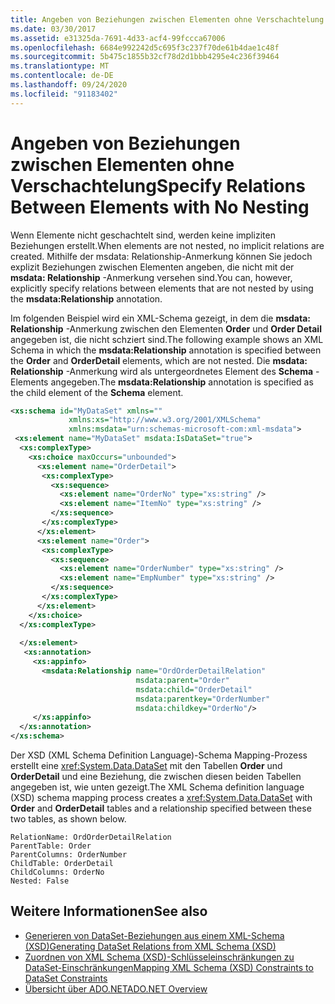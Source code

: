```yaml
---
title: Angeben von Beziehungen zwischen Elementen ohne Verschachtelung
ms.date: 03/30/2017
ms.assetid: e31325da-7691-4d33-acf4-99fccca67006
ms.openlocfilehash: 6684e992242d5c695f3c237f70de61b4dae1c48f
ms.sourcegitcommit: 5b475c1855b32cf78d2d1bbb4295e4c236f39464
ms.translationtype: MT
ms.contentlocale: de-DE
ms.lasthandoff: 09/24/2020
ms.locfileid: "91183402"
---
```

# <a name="specify-relations-between-elements-with-no-nesting"></a><span data-ttu-id="f8712-102">Angeben von Beziehungen zwischen Elementen ohne Verschachtelung</span><span class="sxs-lookup"><span data-stu-id="f8712-102">Specify Relations Between Elements with No Nesting</span></span>

<span data-ttu-id="f8712-103">Wenn Elemente nicht geschachtelt sind, werden keine impliziten Beziehungen erstellt.</span><span class="sxs-lookup"><span data-stu-id="f8712-103">When elements are not nested, no implicit relations are created.</span></span> <span data-ttu-id="f8712-104">Mithilfe der msdata: Relationship-Anmerkung können Sie jedoch explizit Beziehungen zwischen Elementen angeben, die nicht mit der **msdata: Relationship** -Anmerkung versehen sind.</span><span class="sxs-lookup"><span data-stu-id="f8712-104">You can, however, explicitly specify relations between elements that are not nested by using the **msdata:Relationship** annotation.</span></span>  
  
 <span data-ttu-id="f8712-105">Im folgenden Beispiel wird ein XML-Schema gezeigt, in dem die **msdata: Relationship** -Anmerkung zwischen den Elementen **Order** und **Order Detail** angegeben ist, die nicht schziert sind.</span><span class="sxs-lookup"><span data-stu-id="f8712-105">The following example shows an XML Schema in which the **msdata:Relationship** annotation is specified between the **Order** and **OrderDetail** elements, which are not nested.</span></span> <span data-ttu-id="f8712-106">Die **msdata: Relationship** -Anmerkung wird als untergeordnetes Element des **Schema** -Elements angegeben.</span><span class="sxs-lookup"><span data-stu-id="f8712-106">The **msdata:Relationship** annotation is specified as the child element of the **Schema** element.</span></span>  
  
```xml  
<xs:schema id="MyDataSet" xmlns=""
             xmlns:xs="http://www.w3.org/2001/XMLSchema"
             xmlns:msdata="urn:schemas-microsoft-com:xml-msdata">  
 <xs:element name="MyDataSet" msdata:IsDataSet="true">  
  <xs:complexType>  
    <xs:choice maxOccurs="unbounded">  
      <xs:element name="OrderDetail">  
       <xs:complexType>  
         <xs:sequence>  
           <xs:element name="OrderNo" type="xs:string" />  
           <xs:element name="ItemNo" type="xs:string" />  
         </xs:sequence>  
       </xs:complexType>  
      </xs:element>  
      <xs:element name="Order">  
       <xs:complexType>  
         <xs:sequence>  
           <xs:element name="OrderNumber" type="xs:string" />  
           <xs:element name="EmpNumber" type="xs:string" />  
         </xs:sequence>  
       </xs:complexType>  
      </xs:element>  
    </xs:choice>  
  </xs:complexType>  
  
  </xs:element>  
   <xs:annotation>  
     <xs:appinfo>  
       <msdata:Relationship name="OrdOrderDetailRelation"  
                            msdata:parent="Order"
                            msdata:child="OrderDetail"
                            msdata:parentkey="OrderNumber"
                            msdata:childkey="OrderNo"/>  
     </xs:appinfo>  
  </xs:annotation>  
</xs:schema>  
```  
  
 <span data-ttu-id="f8712-107">Der XSD (XML Schema Definition Language)-Schema Mapping-Prozess erstellt eine <xref:System.Data.DataSet> mit den Tabellen **Order** und **OrderDetail** und eine Beziehung, die zwischen diesen beiden Tabellen angegeben ist, wie unten gezeigt.</span><span class="sxs-lookup"><span data-stu-id="f8712-107">The XML Schema definition language (XSD) schema mapping process creates a <xref:System.Data.DataSet> with **Order** and **OrderDetail** tables and a relationship specified between these two tables, as shown below.</span></span>  
  
```text  
RelationName: OrdOrderDetailRelation  
ParentTable: Order  
ParentColumns: OrderNumber
ChildTable: OrderDetail  
ChildColumns: OrderNo
Nested: False  
```  
  
## <a name="see-also"></a><span data-ttu-id="f8712-108">Weitere Informationen</span><span class="sxs-lookup"><span data-stu-id="f8712-108">See also</span></span>

- [<span data-ttu-id="f8712-109">Generieren von DataSet-Beziehungen aus einem XML-Schema (XSD)</span><span class="sxs-lookup"><span data-stu-id="f8712-109">Generating DataSet Relations from XML Schema (XSD)</span></span>](generating-dataset-relations-from-xml-schema-xsd.md)
- [<span data-ttu-id="f8712-110">Zuordnen von XML Schema (XSD)-Schlüsseleinschränkungen zu DataSet-Einschränkungen</span><span class="sxs-lookup"><span data-stu-id="f8712-110">Mapping XML Schema (XSD) Constraints to DataSet Constraints</span></span>](mapping-xml-schema-xsd-constraints-to-dataset-constraints.md)
- [<span data-ttu-id="f8712-111">Übersicht über ADO.NET</span><span class="sxs-lookup"><span data-stu-id="f8712-111">ADO.NET Overview</span></span>](../ado-net-overview.md)

